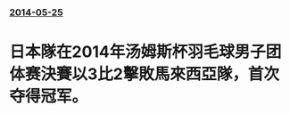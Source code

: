 ### [2014-05-25](/news/2014/05/25/index.md)

##### 
# 日本隊在2014年汤姆斯杯羽毛球男子团体赛決賽以3比2擊敗馬來西亞隊，首次夺得冠军。



